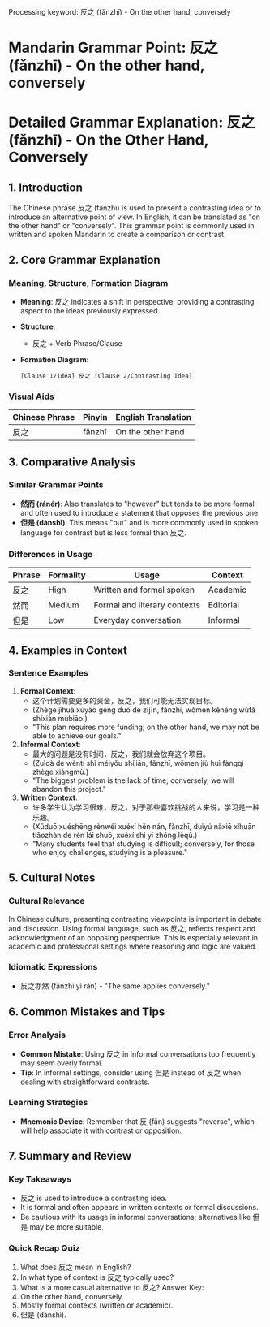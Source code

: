 Processing keyword: 反之 (fǎnzhī) - On the other hand, conversely
# Mandarin Grammar Point: 反之 (fǎnzhī) - On the other hand, conversely
# Detailed Grammar Explanation: 反之 (fǎnzhī) - On the Other Hand, Conversely
## 1. Introduction
The Chinese phrase 反之 (fǎnzhī) is used to present a contrasting idea or to introduce an alternative point of view. In English, it can be translated as "on the other hand" or "conversely". This grammar point is commonly used in written and spoken Mandarin to create a comparison or contrast.
## 2. Core Grammar Explanation
### Meaning, Structure, Formation Diagram
- **Meaning**: 反之 indicates a shift in perspective, providing a contrasting aspect to the ideas previously expressed.
- **Structure**: 
  - 反之 + Verb Phrase/Clause
- **Formation Diagram**:
  
  ```
  [Clause 1/Idea] 反之 [Clause 2/Contrasting Idea]
  ```
### Visual Aids
| Chinese Phrase | Pinyin  | English Translation       |
|----------------|---------|---------------------------|
| 反之            | fǎnzhī  | On the other hand         |
## 3. Comparative Analysis
### Similar Grammar Points
- **然而 (ránér)**: Also translates to "however" but tends to be more formal and often used to introduce a statement that opposes the previous one.
- **但是 (dànshì)**: This means "but" and is more commonly used in spoken language for contrast but is less formal than 反之.
### Differences in Usage
| Phrase   | Formality | Usage                          | Context  |
|----------|-----------|--------------------------------|----------|
| 反之     | High      | Written and formal spoken      | Academic  |
| 然而     | Medium    | Formal and literary contexts   | Editorial |
| 但是     | Low       | Everyday conversation          | Informal  |
## 4. Examples in Context
### Sentence Examples
1. **Formal Context**:
   - 这个计划需要更多的资金，反之，我们可能无法实现目标。
   - (Zhège jìhuà xūyào gēng duō de zījīn, fǎnzhī, wǒmen kěnéng wúfǎ shíxiàn mùbiāo.)
   - "This plan requires more funding; on the other hand, we may not be able to achieve our goals."
2. **Informal Context**:
   - 最大的问题是没有时间，反之，我们就会放弃这个项目。
   - (Zuìdà de wèntí shì méiyǒu shíjiān, fǎnzhī, wǒmen jiù huì fàngqì zhège xiàngmù.)
   - "The biggest problem is the lack of time; conversely, we will abandon this project."
3. **Written Context**:
   - 许多学生认为学习很难，反之，对于那些喜欢挑战的人来说，学习是一种乐趣。
   - (Xǔduō xuéshēng rènwéi xuéxí hěn nán, fǎnzhī, duìyú nàxiē xǐhuān tiǎozhàn de rén lái shuō, xuéxí shì yī zhǒng lèqù.)
   - "Many students feel that studying is difficult; conversely, for those who enjoy challenges, studying is a pleasure."
## 5. Cultural Notes
### Cultural Relevance
In Chinese culture, presenting contrasting viewpoints is important in debate and discussion. Using formal language, such as 反之, reflects respect and acknowledgment of an opposing perspective. This is especially relevant in academic and professional settings where reasoning and logic are valued.
### Idiomatic Expressions
- 反之亦然 (fǎnzhī yì rán) - "The same applies conversely."
## 6. Common Mistakes and Tips
### Error Analysis
- **Common Mistake**: Using 反之 in informal conversations too frequently may seem overly formal.
- **Tip**: In informal settings, consider using 但是 instead of 反之 when dealing with straightforward contrasts.
### Learning Strategies
- **Mnemonic Device**: Remember that 反 (fǎn) suggests "reverse", which will help associate it with contrast or opposition.
## 7. Summary and Review
### Key Takeaways
- 反之 is used to introduce a contrasting idea.
- It is formal and often appears in written contexts or formal discussions.
- Be cautious with its usage in informal conversations; alternatives like 但是 may be more suitable.
### Quick Recap Quiz
1. What does 反之 mean in English?
2. In what type of context is 反之 typically used?
3. What is a more casual alternative to 反之?
Answer Key:
1. On the other hand, conversely.
2. Mostly formal contexts (written or academic).
3. 但是 (dànshì).
